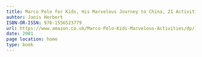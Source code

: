 ```yaml
---
title: Marco Polo for Kids, His Marvelous Journey to China, 21 Activities
auhtor: Janis Herbert
ISBN-OR-ISSN: 978-1556523779
url: https://www.amazon.co.uk/Marco-Polo-Kids-Marvelous-Activities/dp/1556523777/ref=sr_1_36?keywords=marco+polo+book&pd_rd_r=f3fcaa98-a78e-438c-9a4f-10df6155112f&pd_rd_w=vmOig&pd_rd_wg=I4s1O&pf_rd_p=7c89f663-1851-4f5c-ad06-b2fd7b71af3e&pf_rd_r=6MX6J4AY87GD1HK4A0Q8&qid=1641904764&sr=8-36
date: 2001
page location: home
type: book
---  
```

